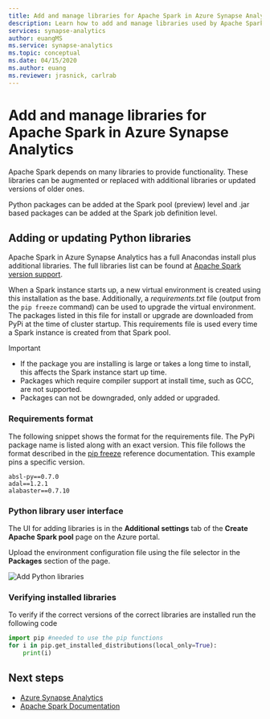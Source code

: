 ```yaml
---
title: Add and manage libraries for Apache Spark in Azure Synapse Analytics
description: Learn how to add and manage libraries used by Apache Spark in Azure Synapse Analytics.
services: synapse-analytics
author: euangMS
ms.service: synapse-analytics
ms.topic: conceptual
ms.date: 04/15/2020
ms.author: euang
ms.reviewer: jrasnick, carlrab
---
```

# Add and manage libraries for Apache Spark in Azure Synapse Analytics

Apache Spark depends on many libraries to provide functionality. These libraries can be augmented or replaced with additional libraries or updated versions of older ones.

Python packages can be added at the Spark pool (preview) level and .jar based packages can be added at the Spark job definition level.

## Adding or updating Python libraries

Apache Spark in Azure Synapse Analytics has a full Anacondas install plus additional libraries. The full libraries list can be found at [Apache Spark version support](apache-spark-version-support.md).

When a Spark instance starts up, a new virtual environment is created using this installation as the base. Additionally, a *requirements.txt* file (output from the `pip freeze` command) can be used to upgrade the virtual environment. The packages listed in this file for install or upgrade are downloaded from PyPi at the time of cluster startup. This requirements file is used every time a Spark instance is created from that Spark pool.

> [!IMPORTANT]
>
> - If the package you are installing is large or takes a long time to install, this affects the Spark instance start up time.
> - Packages which require compiler support at install time, such as GCC, are not supported.
> - Packages can not be downgraded, only added or upgraded.

### Requirements format

The following snippet shows the format for the requirements file. The PyPi package name is listed along with an exact version. This file follows the format described in the [pip freeze](https://pip.pypa.io/en/stable/reference/pip_freeze/) reference documentation. This example pins a specific version. 

```
absl-py==0.7.0
adal==1.2.1
alabaster==0.7.10
```

### Python library user interface

The UI for adding libraries is in the **Additional settings** tab of the **Create Apache Spark pool** page on the Azure portal.

Upload the environment configuration file using the file selector in the **Packages** section of the page.

![Add Python libraries](./media/apache-spark-azure-portal-add-libraries/add-python-libraries.png "Add Python libraries")

### Verifying installed libraries

To verify if the correct versions of the correct libraries are installed run the following code

```python
import pip #needed to use the pip functions
for i in pip.get_installed_distributions(local_only=True):
    print(i)
```

## Next steps

- [Azure Synapse Analytics](https://docs.microsoft.com/azure/synapse-analytics)
- [Apache Spark Documentation](https://spark.apache.org/docs/2.4.4/)
